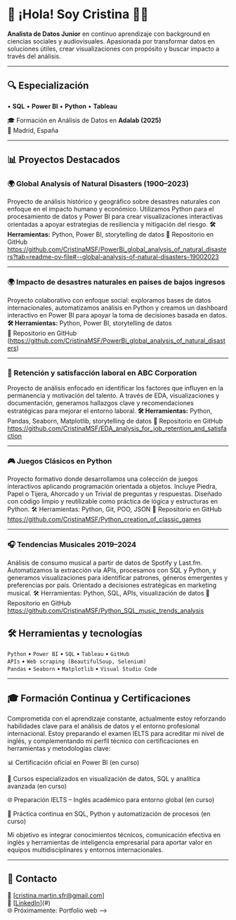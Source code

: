 # 👋 ¡Hola! Soy Cristina 👩‍💻

**Analista de Datos Junior** en continuo aprendizaje con background en ciencias sociales y audiovisuales. 
Apasionada por transformar datos en soluciones útiles, crear visualizaciones con propósito y buscar impacto a través del análisis.

---

## 🔍 Especialización

• **SQL** • **Power BI** • **Python** • **Tableau**

🎓 Formación en Análisis de Datos en **Adalab (2025)**  
📍 Madrid, España

---

## 📊 Proyectos Destacados

### 🌍 Global Analysis of Natural Disasters (1900–2023)
Proyecto de análisis histórico y geográfico sobre desastres naturales con enfoque en el impacto humano y económico. Utilizamos Python para el procesamiento de datos y Power BI para crear visualizaciones interactivas orientadas a apoyar estrategias de resiliencia y mitigación del riesgo.
**🛠️ Herramientas:** Python, Power BI, storytelling de datos
🔗 Repositorio en GitHub https://github.com/CristinaMSF/PowerBi_global_analysis_of_natural_disasters?tab=readme-ov-file#--global-analysis-of-natural-disasters-19002023

---

### 🌍 Impacto de desastres naturales en países de bajos ingresos
Proyecto colaborativo con enfoque social: exploramos bases de datos internacionales, automatizamos análisis en Python y creamos un dashboard interactivo en Power BI para apoyar la toma de decisiones basada en datos.  
**🛠️ Herramientas:** Python, Power BI, storytelling de datos  
🔗 Repositorio en GitHub (https://github.com/CristinaMSF/PowerBi_global_analysis_of_natural_disasters) 

---

### 👥 Retención y satisfacción laboral en ABC Corporation
Proyecto de análisis enfocado en identificar los factores que influyen en la permanencia y motivación del talento. A través de EDA, visualizaciones y documentación, generamos hallazgos clave y recomendaciones estratégicas para mejorar el entorno laboral.
**🛠️ Herramientas:** Python, Pandas, Seaborn, Matplotlib, storytelling de datos
🔗 Repositorio en GitHub https://github.com/CristinaMSF/EDA_analysis_for_job_retention_and_satisfaction

---

### 🎮 Juegos Clásicos en Python
Proyecto formativo donde desarrollamos una colección de juegos interactivos aplicando programación orientada a objetos. Incluye Piedra, Papel o Tijera, Ahorcado y un Trivial de preguntas y respuestas. Diseñado con código limpio y reutilizable como práctica de lógica y estructuras en Python.
🛠️ Herramientas: Python, Git, POO, JSON
🔗 Repositorio en GitHub https://github.com/CristinaMSF/Python_creation_of_classic_games

---

### 🎧 Tendencias Musicales 2019–2024
Análisis de consumo musical a partir de datos de Spotify y Last.fm. Automatizamos la extracción vía APIs, procesamos con SQL y Python, y generamos visualizaciones para identificar patrones, géneros emergentes y preferencias por país. Orientado a decisiones estratégicas en marketing musical.
🛠️ Herramientas: Python, SQL, APIs, visualización de datos
🔗 Repositorio en GitHub https://github.com/CristinaMSF/Python_SQL_music_trends_analysis


## 🛠️ Herramientas y tecnologías

`Python` • `Power BI` • `SQL` • `Tableau` • `GitHub`  
`APIs` • `Web scraping (BeautifulSoup, Selenium)`  
`Pandas` • `Seaborn` • `Matplotlib` • `Visual Studio Code`

---

## 🎓 Formación Continua y Certificaciones
Comprometida con el aprendizaje constante, actualmente estoy reforzando habilidades clave para el análisis de datos y el entorno profesional internacional. Estoy preparando el examen IELTS para acreditar mi nivel de inglés, y complementando mi perfil técnico con certificaciones en herramientas y metodologías clave:

📊 Certificación oficial en Power BI (en curso)

🧠 Cursos especializados en visualización de datos, SQL y analítica avanzada (en curso)

🌐 Preparación IELTS – Inglés académico para entorno global (en curso)

🧮 Práctica continua en SQL, Python y automatización de procesos (en curso)

Mi objetivo es integrar conocimientos técnicos, comunicación efectiva en inglés y herramientas de inteligencia empresarial para aportar valor en equipos multidisciplinares y entornos internacionales.

---

## 💬 Contacto

📧 [cristina.martin.sfr@gmail.com]  
🔗 [[LinkedIn](https://www.linkedin.com/in/cristina-martin-sanfrutos-2a4274b5/)](#)  
🌐 Próximamente: Portfolio web
-->


